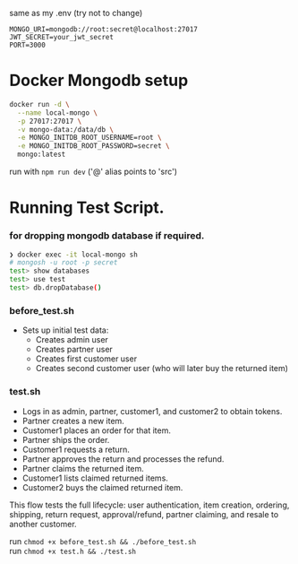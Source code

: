 same as my .env (try not to change)

```
MONGO_URI=mongodb://root:secret@localhost:27017
JWT_SECRET=your_jwt_secret
PORT=3000
```

# Docker Mongodb setup

```bash
docker run -d \
  --name local-mongo \
  -p 27017:27017 \
  -v mongo-data:/data/db \
  -e MONGO_INITDB_ROOT_USERNAME=root \
  -e MONGO_INITDB_ROOT_PASSWORD=secret \
  mongo:latest
```

run with `npm run dev` ('@' alias points to 'src')

# Running Test Script.

### for dropping mongodb database if required.

```bash
❯ docker exec -it local-mongo sh
# mongosh -u root -p secret
test> show databases
test> use test
test> db.dropDatabase()
```

### **before_test.sh**

- Sets up initial test data:
  - Creates admin user
  - Creates partner user
  - Creates first customer user
  - Creates second customer user (who will later buy the returned item)

### **test.sh**

- Logs in as admin, partner, customer1, and customer2 to obtain tokens.
- Partner creates a new item.
- Customer1 places an order for that item.
- Partner ships the order.
- Customer1 requests a return.
- Partner approves the return and processes the refund.
- Partner claims the returned item.
- Customer1 lists claimed returned items.
- Customer2 buys the claimed returned item.

This flow tests the full lifecycle: user authentication, item creation, ordering, shipping, return request, approval/refund, partner claiming, and resale to another customer.

run `chmod +x before_test.sh && ./before_test.sh`
<br/>
run `chmod +x test.h && ./test.sh`
